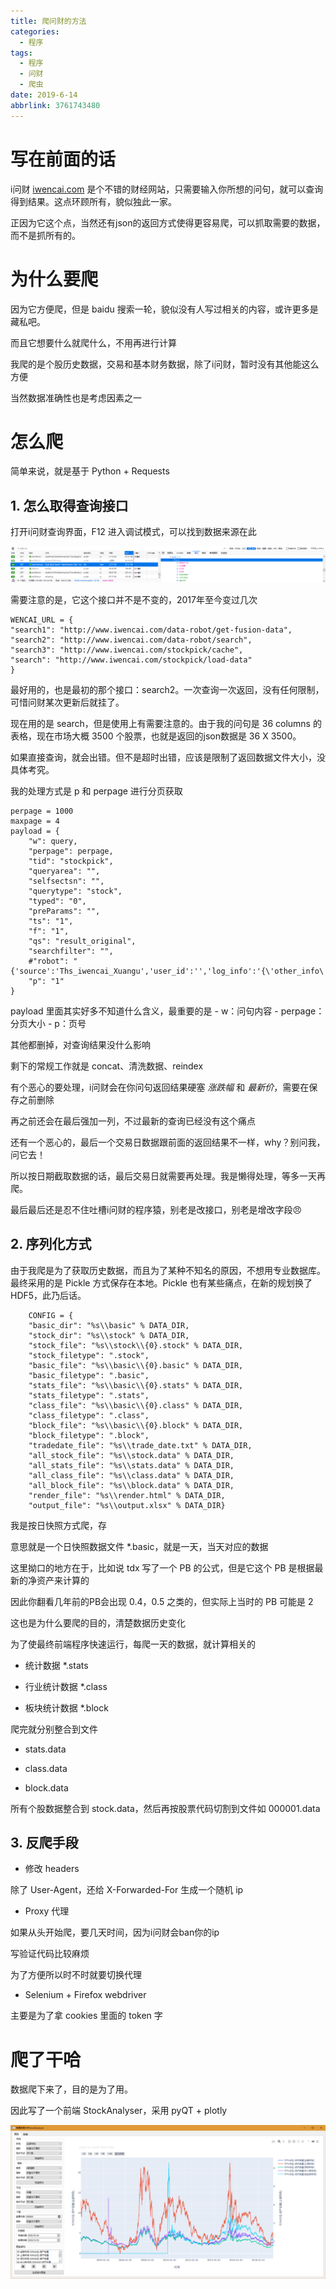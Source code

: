 ```yaml
---
title: 爬问财的方法
categories:
  - 程序
tags:
  - 程序
  - 问财
  - 爬虫
date: 2019-6-14
abbrlink: 3761743480
---
```

# 写在前面的话

i问财 [iwencai.com](https://www.iwencai.com) 是个不错的财经网站，只需要输入你所想的问句，就可以查询得到结果。这点环顾所有，貌似独此一家。

正因为它这个点，当然还有json的返回方式使得更容易爬，可以抓取需要的数据，而不是抓所有的。

# 为什么要爬

因为它方便爬，但是 baidu 搜索一轮，貌似没有人写过相关的内容，或许更多是藏私吧。

而且它想要什么就爬什么，不用再进行计算

我爬的是个股历史数据，交易和基本财务数据，除了i问财，暂时没有其他能这么方便

当然数据准确性也是考虑因素之一

# 怎么爬

简单来说，就是基于 Python + Requests

## 1. 怎么取得查询接口

打开i问财查询界面，F12 进入调试模式，可以找到数据来源在此

![20190614-0](/images/20190614-0.png)

需要注意的是，它这个接口并不是不变的，2017年至今变过几次

```
WENCAI_URL = {
"search1": "http://www.iwencai.com/data-robot/get-fusion-data",
"search2": "http://www.iwencai.com/data-robot/search",
"search3": "http://www.iwencai.com/stockpick/cache",
"search": "http://www.iwencai.com/stockpick/load-data"
}
```

最好用的，也是最初的那个接口：search2。一次查询一次返回，没有任何限制，可惜问财某次更新后就挂了。

现在用的是 search，但是使用上有需要注意的。由于我的问句是 36 columns 的表格，现在市场大概 3500 个股票，也就是返回的json数据是 36 X 3500。

如果直接查询，就会出错。但不是超时出错，应该是限制了返回数据文件大小，没具体考究。

我的处理方式是 p 和 perpage 进行分页获取

```
perpage = 1000
maxpage = 4
payload = {
    "w": query,
    "perpage": perpage,
    "tid": "stockpick",
    "queryarea": "",
    "selfsectsn": "",
    "querytype": "stock",
    "typed": "0",
    "preParams": "",
    "ts": "1",
    "f": "1",
    "qs": "result_original",
    "searchfilter": "",
    #"robot": "{'source':'Ths_iwencai_Xuangu','user_id':'','log_info':'{\'other_info\':\'{\\\'eventId\\\':\\\'iwencai_pc_hp_history\\\',\\\'ct\\\':1533288325154}\'}','user_name':'','version':'1.5'}",
    "p": "1"
}
```

payload 里面其实好多不知道什么含义，最重要的是 
    - w：问句内容
    - perpage：分页大小
    - p：页号

其他都删掉，对查询结果没什么影响

剩下的常规工作就是 concat、清洗数据、reindex

有个恶心的要处理，i问财会在你问句返回结果硬塞 *涨跌幅* 和 *最新价*，需要在保存之前删除

再之前还会在最后强加一列，不过最新的查询已经没有这个痛点

还有一个恶心的，最后一个交易日数据跟前面的返回结果不一样，why？别问我，问它去！

所以按日期截取数据的话，最后交易日就需要再处理。我是懒得处理，等多一天再爬。

最后最后还是忍不住吐槽i问财的程序猿，别老是改接口，别老是增改字段😠

## 2. 序列化方式

由于我爬是为了获取历史数据，而且为了某种不知名的原因，不想用专业数据库。最终采用的是 Pickle 方式保存在本地。Pickle 也有某些痛点，在新的规划换了 HDF5，此乃后话。

```
    CONFIG = {
    "basic_dir": "%s\\basic" % DATA_DIR,
    "stock_dir": "%s\\stock" % DATA_DIR,
    "stock_file": "%s\\stock\\{0}.stock" % DATA_DIR,
    "stock_filetype": ".stock",
    "basic_file": "%s\\basic\\{0}.basic" % DATA_DIR,
    "basic_filetype": ".basic",
    "stats_file": "%s\\basic\\{0}.stats" % DATA_DIR,
    "stats_filetype": ".stats",
    "class_file": "%s\\basic\\{0}.class" % DATA_DIR,
    "class_filetype": ".class",
    "block_file": "%s\\basic\\{0}.block" % DATA_DIR,
    "block_filetype": ".block",
    "tradedate_file": "%s\\trade_date.txt" % DATA_DIR,
    "all_stock_file": "%s\\stock.data" % DATA_DIR,
    "all_stats_file": "%s\\stats.data" % DATA_DIR,
    "all_class_file": "%s\\class.data" % DATA_DIR,
    "all_block_file": "%s\\block.data" % DATA_DIR,
    "render_file": "%s\\render.html" % DATA_DIR, 
    "output_file": "%s\\output.xlsx" % DATA_DIR}
```
我是按日快照方式爬，存

意思就是一个日快照数据文件 *.basic，就是一天，当天对应的数据

这里拗口的地方在于，比如说 tdx 写了一个 PB 的公式，但是它这个 PB 是根据最新的净资产来计算的

因此你翻看几年前的PB会出现 0.4，0.5 之类的，但实际上当时的 PB 可能是 2

这也是为什么要爬的目的，清楚数据历史变化

为了使最终前端程序快速运行，每爬一天的数据，就计算相关的

- 统计数据 *.stats

- 行业统计数据 *.class

- 板块统计数据 *.block

爬完就分别整合到文件  

- stats.data 

- class.data 

- block.data

所有个股数据整合到 stock.data，然后再按股票代码切割到文件如 000001.data

## 3. 反爬手段

   - 修改 headers

除了 User-Agent，还给 X-Forwarded-For 生成一个随机 ip

   - Proxy 代理

如果从头开始爬，要几天时间，因为i问财会ban你的ip

写验证代码比较麻烦

为了方便所以时不时就要切换代理

   - Selenium + Firefox webdriver

主要是为了拿 cookies 里面的 token 字


# 爬了干哈

数据爬下来了，目的是为了用。

因此写了一个前端 StockAnalyser，采用 pyQT + plotly

![](/images/20190614-1.png)

